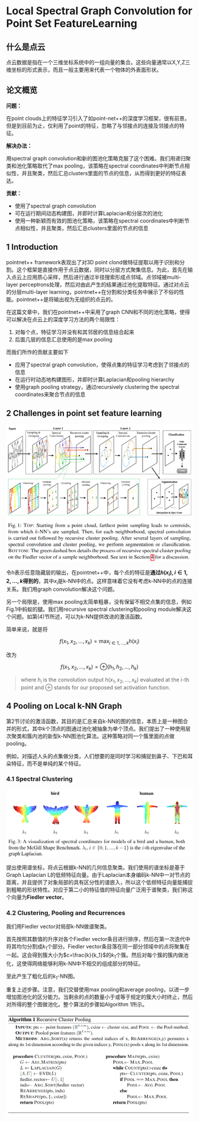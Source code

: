 # Local Spectral Graph Convolution for Point Set FeatureLearning

## 什么是点云

点云数据是指在一个三维坐标系统中的一组向量的集合。这些向量通常以X,Y,Z三维坐标的形式表示，而且一般主要用来代表一个物体的外表面形状。

## 论文概览


**问题：**

在point clouds上的特征学习引入了如point-net++的深度学习框架，很有前景。但是到目前为止，仅利用了point的特征，忽略了与邻接点的连接及邻接点的特征。

**解决办法：**

用spectral graph convolution和新的图池化策略克服了这个困难。我们用递归聚类和池化策略取代了max pooling，该策略在spectral coordinates中判断节点相似性，并且聚类，然后汇总clusters里面的节点的信息，从而得到更好的特征表达。

**贡献：**

- 使用了spectral graph convolution
- 可在运行期间动态构建图，并即时计算Laplacian和分层次的池化
- 使用一种新颖而有效的图池化策略，该策略在spectral coordinates中判断节点相似性，并且聚类，然后汇总clusters里面的节点的信息


## 1 Introduction

pointnet++ framework表现出了对3D point clond做特征提取以用于识别和分割。这个框架是直接作用于点云数据，同时以分层方式聚集信息。为此，首先在输入点云上应用质心采样，然后进行通过半径搜索形成点邻域。点邻域被multi-layer perceptrons处理，然后对由此产生的结果通过池化提取特征。通过对点云的分层multi-layer learning，pointnet++在分割和分类任务中展示了不俗的性能。pointnet++是将输出视为无组织的点云的。

在这篇文章中，我们在pointnet++中采用了graph CNN和不同的池化策略，使得可以解决在点云上的深度学习方法的两个局限性：

1. 对每个点，特征学习并没有和其邻居的信息结合起来
2. 后面几层的信息汇总使用的是max pooling

而我们所作的贡献主要如下

- 应用了spectral graph convolution，使得点集的特征学习考虑到了邻接点的信息
- 在运行时动态地构建图形，并即时计算Laplacian和pooling hierarchy
- 使用graph pooling strategy，通过recursively clustering the spectral coordinates来聚合节点的信息


## 2 Challenges in point set feature learning

![图1](assets/GCN相关paper集合-7a1e7.png)

令$h$表示任意隐藏层的输出，在pointnet++中，每个点的特征是**通过$h(x_i), i \in 1,2,...,k$得到的**，其中$x_i$是k-NN中的点。这样意味着它没有考虑k-NN中的点的连接关系。我们用graph convolution解决这个问题。

另一个局限是，使用max pooling太简单粗暴，没有保留不相交点集的信息，例如Fig.1中蚂蚁的腿。我们用recursive spectral clustering和pooling module解决这个问题。如第(4)节所述，可以为k-NN提供改进的激活函数。

简单来说，就是将

$$f(x_1,x_2,...,x_k) = \mathop{max}_{i \in 1,...,k} h(x_i) \tag{1}$$

改为

$$f(x_1,x_2,...,x_k) = \oplus(h_1,h_2,...,h_k) \tag{2}$$

>where $h_i$ is the convolution output $h(x_1,x_2,...,x_k)$ evaluated at the $i$-th point and $\oplus$ stands for our proposed set activation function.

## 4 Pooling on Local k-NN Graph

第2节讨论的激活函数，其目的是汇总来自k-NN的图的信息，本质上是一种图合并的形式，其中k个顶点的图通过池化被抽象为单个顶点。我们提出了一种使用层次聚类和簇内池的新型k-NN图池化算法。这种策略对同一个簇里面的点做pooling。

例如，对描述人头的点集做分类，人们想要的是同时学习和捕捉到鼻子、下巴和耳朵特征，而不是单纯的某个特征。

### 4.1 Spectral Clustering

![图3](assets/Local-SGC-for-Point-Set-FeatureLearning-42108.png)

提出使用谱坐标，将点云根据k-NN的几何信息聚类。我们使用的谱坐标是基于Graph Laplacian L的低频特征向量。由于Laplacian本身编码k-NN中一对节点的距离，并且提供了对象局部的具有区分性的谱嵌入，所以这个低频特征向量能捕捉到粗略的形状特性。对应于第二小的特征值的特征向量广泛用于谱聚类，我们称这个向量为**Fiedler vector**。

### 4.2 Clustering, Pooling and Recurrences

我们用Fiedler vector对局部k-NN做谱聚类。

首先按照其数值的升序对各个Fiedler vector条目进行排序，然后在第一次迭代中将其均匀分割成$k_1$个部分。Fiedler vector条目落在同一部分领域中的点将聚集在一起。这会得到簇大小为$c=\frac{k}{k_1}$的$k_1$个簇。然后对每个簇的簇内做池化，这使得网络能够利用k-NN中不相交的组成部分的特征。

至此产生了粗化后的$k_1$-NN图。

重复上述步骤。注意，我们交替使用max pooling和average pooling，以进一步增加图池化的区分能力。当剩余的点的数量小于或等于规定的簇大小时终止，然后对所得的整个图做池化。整个算法的步骤如Algorithm 1所示。

![](assets/Local-SGC-for-Point-Set-FeatureLearning-3d317.png)
